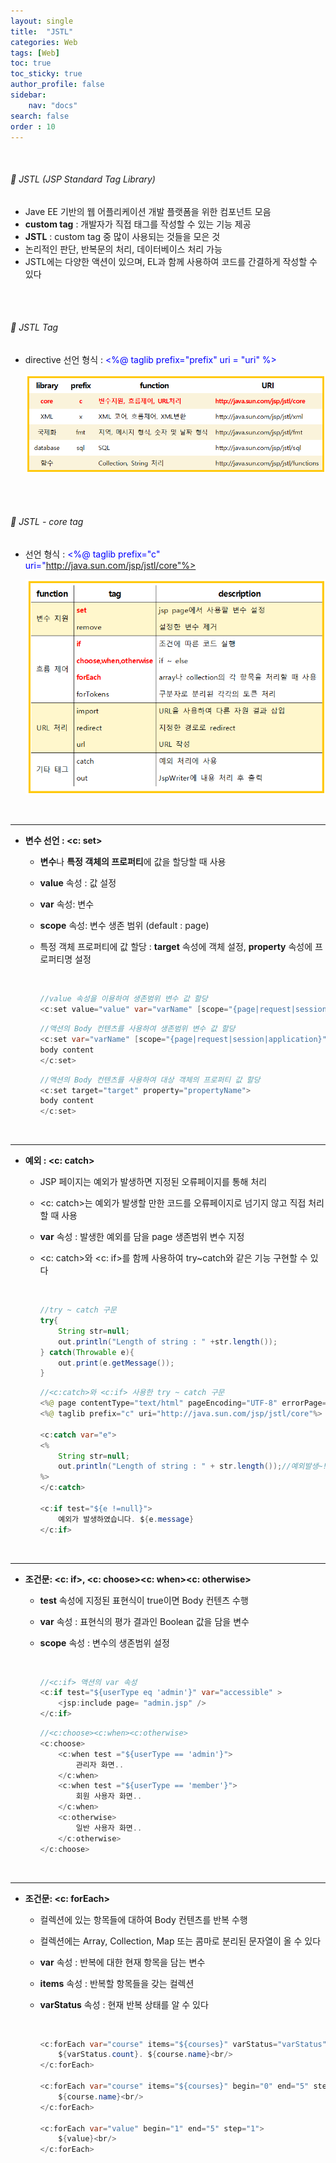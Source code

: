 ```yaml
---
layout: single
title:  "JSTL"
categories: Web
tags: [Web]
toc: true
toc_sticky: true
author_profile: false
sidebar:
    nav: "docs"
search: false
order : 10
---
```


<br>

###### 🚥 JSTL (JSP Standard Tag Library)

- Jave EE 기반의 웹 어플리케이션 개발 플랫폼을 위한 컴포넌트 모음
- **custom tag** : 개발자가 직접 태그를 작성할 수 있는 기능 제공
- **JSTL** : custom tag 중 많이 사용되는 것들을 모은 것
- 논리적인 판단, 반복문의 처리, 데이터베이스 처리 가능
- JSTL에는 다양한 액션이 있으며, EL과 함께 사용하여 코드를 간결하게 작성할 수 있다

<br><br>



###### 🚥 JSTL Tag

- directive 선언 형식 : <span style="color:blue"><%@ taglib prefix="prefix" uri = "uri" %></span>

  ![image-20220408223638046](../../images/db/2022-04-01-be/image-20220408223638046.png)

<br><br>

###### 🚥 JSTL - core tag

- 선언 형식 : <span style="color:blue"><%@ taglib prefix="c" uri="http://java.sun.com/jsp/jstl/core"%></span>

  ![image-20220408230124992](../../images/db/2022-04-01-be/image-20220408230124992.png)

  <br>

-------------------

- **변수 선언 : <c: set>**

  - **변수**나 **특정 객체의 프로퍼티**에 값을 할당할 때 사용

  - **value** 속성 : 값 설정

  - **var** 속성: 변수

  - **scope** 속성: 변수 생존 범위 (default : page)

  - 특정 객체 프로퍼티에 값 할당 : **target** 속성에 객체 설정, **property** 속성에 프로퍼티명 설정

    <br>

    ```java
    //value 속성을 이용하여 생존범위 변수 값 할당
    <c:set value="value" var="varName" [scope="{page|request|session|application}"]/>
    ```

    ```java
    //액션의 Body 컨텐츠를 사용하여 생존범위 변수 값 할당
    <c:set var="varName" [scope="{page|request|session|application}"]>
    body content
    </c:set>
    ```

    ```java
    //액션의 Body 컨텐츠를 사용하여 대상 객체의 프로퍼티 값 할당
    <c:set target="target" property="propertyName">
    body content
    </c:set>
    ```

    

  <br>

-----------

- **예외 : <c: catch>**

  - JSP 페이지는 예외가 발생하면 지정된 오류페이지를 통해 처리

  - <c: catch>는 예외가 발생할 만한 코드를 오류페이지로 넘기지 않고 직접 처리할 때 사용

  - **var** 속성 : 발생한 예외를 담을 page 생존범위 변수 지정

  - <c: catch>와 <c: if>를 함께 사용하여 try~catch와 같은 기능 구현할 수 있다

    <br>

    ```java
    //try ~ catch 구문
    try{
        String str=null;
        out.println("Length of string : " +str.length());
    } catch(Throwable e){
        out.print(e.getMessage());
    }
    ```

    ```java
    //<c:catch>와 <c:if> 사용한 try ~ catch 구문
    <%@ page contentType="text/html" pageEncoding="UTF-8" errorPage="error.jsp" %>
    <%@ taglib prefix="c" uri="http://java.sun.com/jsp/jstl/core"%>
        
    <c:catch var="e">
    <%
        String str=null;
    	out.println("Length of string : " + str.length());//예외발생~!!
    %>
    </c:catch>
    
    <c:if test="${e !=null}">
        예외가 발생하였습니다. ${e.message}
    </c:if>
    ```

    <br>

-----------

- **조건문: <c: if>, <c: choose><c: when><c: otherwise>**

  - **test** 속성에 지정된 표현식이 true이면 Body 컨텐츠 수행

  - **var** 속성 : 표현식의 평가 결과인 Boolean 값을 담을 변수

  - **scope** 속성 : 변수의 생존범위 설정

    <br>

    ```java
    //<c:if> 액션의 var 속성
    <c:if test="${userType eq 'admin'}" var="accessible" >
        <jsp:include page= "admin.jsp" />
    </c:if>
    ```

    ```java
    //<c:choose><c:when><c:otherwise>
    <c:choose>
        <c:when test ="${userType == 'admin'}">
            관리자 화면..
        </c:when>
        <c:when test ="${userType == 'member'}">
            회원 사용자 화면..
        </c:when>
        <c:otherwise>
            일반 사용자 화면..
        </c:otherwise>
    </c:choose>
    ```

    <br>

--------

- **조건문: <c: forEach>**

  - 컬렉션에 있는 항목들에 대하여 Body 컨텐츠를 반복 수행

  - 컬렉션에는 Array, Collection, Map 또는 콤마로 분리된 문자열이 올 수 있다

  - **var** 속성 : 반복에 대한 현재 항목을 담는 변수

  - **items** 속성 : 반복할 항목들을 갖는 컬렉션

  - **varStatus** 속성 : 현재 반복 상태를 알 수 있다

    <br>

    ```java
    <c:forEach var="course" items="${courses}" varStatus="varStatus">
        ${varStatus.count}. ${course.name}<br/>
    </c:forEach>
        
    <c:forEach var="course" items="${courses}" begin="0" end="5" step="2">
        ${course.name}<br/>
    </c:forEach>
        
    <c:forEach var="value" begin="1" end="5" step="1">
        ${value}<br/>
    </c:forEach>
    ```

    

<br><br>
